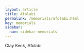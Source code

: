 ```yaml
---
layout: article
title: Afolabí
permalink: /memorials/afolabi.html
key: memorials
sidebar:
  nav: sidebar-memorials
---
```


Clay Keck, Afolabí
